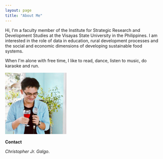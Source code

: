 ```yaml
---
layout: page
title: "About Me"
---
```


Hi, I'm a faculty member of the Institute for Strategic Research and Development Studies at the Visayas State University in the Philippines. I am interested in the role of data in education, rural development processes  and the social and economic dimensions of developing sustainable food systems. 

When I'm alone with free time, I like to read, dance, listen to music, do karaoke and run. 

<img src="/assets/images/profilepic.jpeg" width="200">

**Contact**

*Christopher Jr. Galgo*.  


